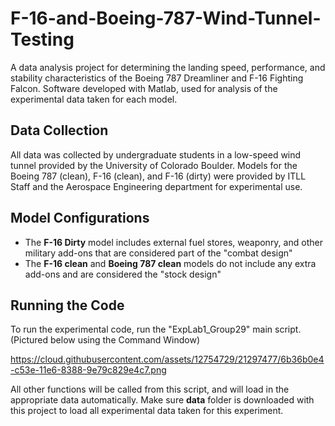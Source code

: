 # F-16-and-Boeing-787-Wind-Tunnel-Testing
A data analysis project for determining the landing speed, performance, and stability characteristics of the Boeing 787 Dreamliner and F-16 Fighting Falcon. Software developed with Matlab, used for analysis of the experimental data taken for each model.

## Data Collection
All data was collected by undergraduate students in a low-speed wind tunnel provided by the University of Colorado Boulder. Models for the Boeing 787 (clean), F-16 (clean), and F-16 (dirty) were provided by ITLL Staff and the Aerospace Engineering department for experimental use.

## Model Configurations
+ The <strong>F-16 Dirty</strong> model includes external fuel stores, weaponry, and other military add-ons that are considered part of the "combat design"
+ The <strong>F-16 clean</strong> and <strong>Boeing 787 clean</strong> models do not include any extra add-ons and are considered the "stock design"

## Running the Code
To run the experimental code, run the "ExpLab1_Group29" main script. (Pictured below using the Command Window)

https://cloud.githubusercontent.com/assets/12754729/21297477/6b36b0e4-c53e-11e6-8388-9e79c829e4c7.png

All other functions will be called from this script, and will load in the appropriate data automatically. Make sure <strong>data</strong> folder is downloaded with this project to load all experimental data taken for this experiment.
